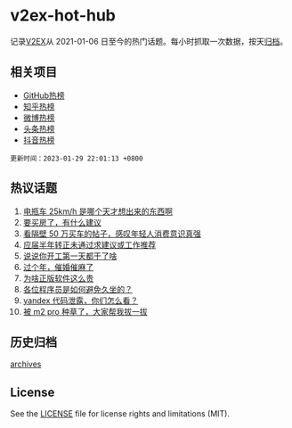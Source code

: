 # v2ex-hot-hub

 记录[V2EX](https://www.v2ex.com/)从 2021-01-06 日至今的热门话题。每小时抓取一次数据，按天[归档](archives)。
 
 ## 相关项目

- [GitHub热榜](https://github.com/it985/github-hot-hub)
- [知乎热榜](https://github.com/it985/zhihu-hot-hub)
- [微博热榜](https://github.com/it985/weibo-hot-hub)
- [头条热榜](https://github.com/it985/toutiao-hot-hub)
- [抖音热榜](https://github.com/it985/douyin-hot-hub)


 `更新时间：2023-01-29 22:01:13 +0800`

## 热议话题

1. [电瓶车 25km/h 是哪个天才想出来的东西啊](https://www.v2ex.com/t/911211)
1. [要买房了，有什么建议](https://www.v2ex.com/t/911245)
1. [看隔壁 50 万买车的帖子，感叹年轻人消费意识真强](https://www.v2ex.com/t/911356)
1. [应届半年转正未通过求建议或工作推荐](https://www.v2ex.com/t/911300)
1. [说说你开工第一天都干了啥](https://www.v2ex.com/t/911231)
1. [过个年，催婚催麻了](https://www.v2ex.com/t/911236)
1. [为啥正版软件这么贵](https://www.v2ex.com/t/911182)
1. [各位程序员是如何避免久坐的？](https://www.v2ex.com/t/911206)
1. [yandex 代码泄露，你们怎么看？](https://www.v2ex.com/t/911213)
1. [被 m2 pro 种草了，大家帮我拔一拔](https://www.v2ex.com/t/911357)

## 历史归档

[archives](archives)

## License

See the [LICENSE](LICENSE) file for license rights and limitations (MIT).
